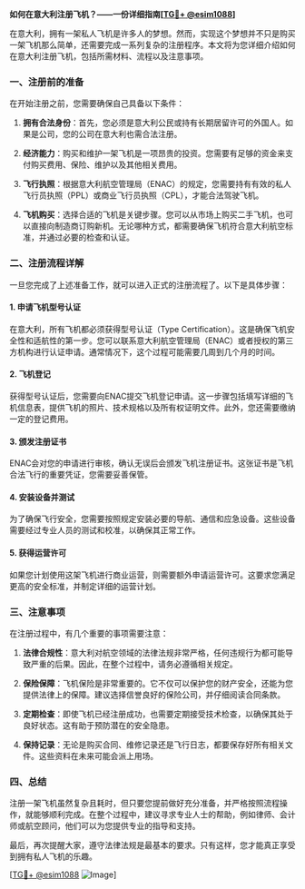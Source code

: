 **如何在意大利注册飞机？——一份详细指南[[TG💪+ @esim1088](https://t.me/s/esim1088)]**

在意大利，拥有一架私人飞机是许多人的梦想。然而，实现这个梦想并不只是购买一架飞机那么简单，还需要完成一系列复杂的注册程序。本文将为您详细介绍如何在意大利注册飞机，包括所需材料、流程以及注意事项。

### 一、注册前的准备

在开始注册之前，您需要确保自己具备以下条件：

1. **拥有合法身份**：首先，您必须是意大利公民或持有长期居留许可的外国人。如果是公司，您的公司在意大利也需合法注册。
   
2. **经济能力**：购买和维护一架飞机是一项昂贵的投资。您需要有足够的资金来支付购买费用、保险、维护以及其他相关费用。

3. **飞行执照**：根据意大利航空管理局（ENAC）的规定，您需要持有有效的私人飞行员执照（PPL）或商业飞行员执照（CPL），才能合法驾驶飞机。

4. **飞机购买**：选择合适的飞机是关键步骤。您可以从市场上购买二手飞机，也可以直接向制造商订购新机。无论哪种方式，都需要确保飞机符合意大利航空标准，并通过必要的检查和认证。

### 二、注册流程详解

一旦您完成了上述准备工作，就可以进入正式的注册流程了。以下是具体步骤：

#### 1. 申请飞机型号认证

在意大利，所有飞机都必须获得型号认证（Type Certification）。这是确保飞机安全性和适航性的第一步。您可以联系意大利航空管理局（ENAC）或者授权的第三方机构进行认证申请。通常情况下，这个过程可能需要几周到几个月的时间。

#### 2. 飞机登记

获得型号认证后，您需要向ENAC提交飞机登记申请。这一步骤包括填写详细的飞机信息表，提供飞机的照片、技术规格以及所有权证明文件。此外，您还需要缴纳一定的登记费用。

#### 3. 颁发注册证书

ENAC会对您的申请进行审核，确认无误后会颁发飞机注册证书。这张证书是飞机合法飞行的重要凭证，您需要妥善保管。

#### 4. 安装设备并测试

为了确保飞行安全，您需要按照规定安装必要的导航、通信和应急设备。这些设备需要经过专业人员的测试和校准，以确保其正常工作。

#### 5. 获得运营许可

如果您计划使用这架飞机进行商业运营，则需要额外申请运营许可。这要求您满足更高的安全标准，并制定详细的运营计划。

### 三、注意事项

在注册过程中，有几个重要的事项需要注意：

1. **法律合规性**：意大利对航空领域的法律法规非常严格，任何违规行为都可能导致严重的后果。因此，在整个过程中，请务必遵循相关规定。

2. **保险保障**：飞机保险是非常重要的。它不仅可以保护您的财产安全，还能为您提供法律上的保障。建议选择信誉良好的保险公司，并仔细阅读合同条款。

3. **定期检查**：即使飞机已经注册成功，也需要定期接受技术检查，以确保其处于良好状态。这有助于预防潜在的安全隐患。

4. **保持记录**：无论是购买合同、维修记录还是飞行日志，都要保存好所有相关文件。这些资料在未来可能会派上用场。

### 四、总结

注册一架飞机虽然复杂且耗时，但只要您提前做好充分准备，并严格按照流程操作，就能够顺利完成。在整个过程中，建议寻求专业人士的帮助，例如律师、会计师或航空顾问，他们可以为您提供专业的指导和支持。

最后，再次提醒大家，遵守法律法规是最基本的要求。只有这样，您才能真正享受到拥有私人飞机的乐趣。

[[TG💪+ @esim1088](https://t.me/s/esim1088) ![Image](https://i.postimg.cc/4NQfJmqS/Snipaste-2025-05-13-00-14-12.png)]